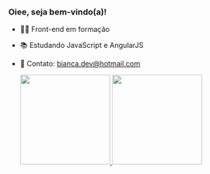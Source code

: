 ### Oiee, seja bem-vindo(a)!


- 👩‍💻 Front-end em formação
- 📚 Estudando JavaScript e AngularJS 
- 📧 Contato: bianca.dev@hotmail.com
 
  <div>
  <a href="https://github.com/Bianca-d">
  <img height="180em" src="https://github-readme-stats.vercel.app/api?username=biancasouza&show_icons=true&theme=dark&include_all_commits=true&count_private=true"/>
  <img height="180em" src="https://github-readme-stats.vercel.app/api/top-langs/?username=biancasouza&layout=compact&langs_count=7&theme=dark"/>
</div>

